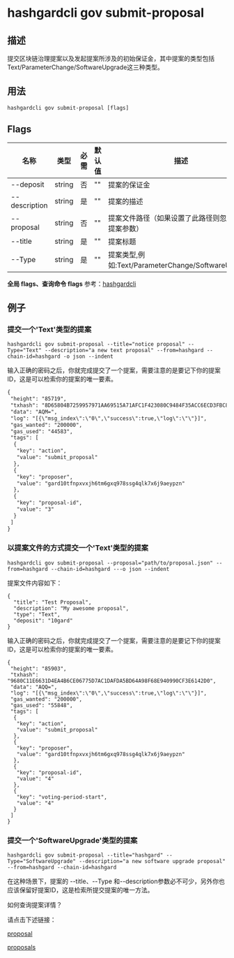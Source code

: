 # hashgardcli gov submit-proposal

## 描述

提交区块链治理提案以及发起提案所涉及的初始保证金，其中提案的类型包括Text/ParameterChange/SoftwareUpgrade这三种类型。

## 用法

```
hashgardcli gov submit-proposal [flags]
```
## Flags

| 名称        | 类型                | 必需                 | 默认值                      | 描述               |
| ---------------- | -------------------------- | ----------------- | -------------- | ------------- |
| --deposit        | string | 否 | "" | 提案的保证金                                                                 |
| --description    | string | 是 | "" | 提案的描述                             |
| --proposal | string | 否 | "" | 提案文件路径（如果设置了此路径则忽略其他提案参数）         |
| --title          | string | 是 | "" | 提案标题                                                           |
| --Type           | string | 是 | "" | 提案类型,例如:Text/ParameterChange/SoftwareUpgrade               |


 **全局 flags、查询命令 flags** 参考：[hashgardcli](../README.md)

## 例子

### 提交一个'Text'类型的提案

```shell
hashgardcli gov submit-proposal --title="notice proposal" --Type="Text" --description="a new text proposal" --from=hashgard --chain-id=hashgard -o json --indent
```

输入正确的密码之后，你就完成提交了一个提案，需要注意的是要记下你的提案ID，这是可以检索你的提案的唯一要素。

```txt
{
 "height": "85719",
 "txhash": "8D65804B7259957971AA69515A71AFC1F423080C9484F35ACC6ECD3FBC8EDDDD",
 "data": "AQM=",
 "log": "[{\"msg_index\":\"0\",\"success\":true,\"log\":\"\"}]",
 "gas_wanted": "200000",
 "gas_used": "44583",
 "tags": [
  {
   "key": "action",
   "value": "submit_proposal"
  },
  {
   "key": "proposer",
   "value": "gard10tfnpxvxjh6tm6gxq978ssg4qlk7x6j9aeypzn"
  },
  {
   "key": "proposal-id",
   "value": "3"
  }
 ]
}
```
### 以提案文件的方式提交一个'Text'类型的提案
```shell
hashgardcli gov submit-proposal --proposal="path/to/proposal.json" --from=hashgard --chain-id=hashgard ---o json --indent
```
提案文件内容如下：
```
{
  "title": "Test Proposal",
  "description": "My awesome proposal",
  "type": "Text",
  "deposit": "10gard"
}
```

输入正确的密码之后，你就完成提交了一个提案，需要注意的是要记下你的提案ID，这是可以检索你的提案的唯一要素。
```
{
 "height": "85903",
 "txhash": "9680C11E6631D4EA4B6CE06775D7AC1DAFDA5BD64A98F68E940990CF3E6142D0",
 "data": "AQQ=",
 "log": "[{\"msg_index\":\"0\",\"success\":true,\"log\":\"\"}]",
 "gas_wanted": "200000",
 "gas_used": "55848",
 "tags": [
  {
   "key": "action",
   "value": "submit_proposal"
  },
  {
   "key": "proposer",
   "value": "gard10tfnpxvxjh6tm6gxq978ssg4qlk7x6j9aeypzn"
  },
  {
   "key": "proposal-id",
   "value": "4"
  },
  {
   "key": "voting-period-start",
   "value": "4"
  }
 ]
}
```
### 提交一个'SoftwareUpgrade'类型的提案

```shell
hashgardcli gov submit-proposal --title="hashgard" --Type="SoftwareUpgrade" --description="a new software upgrade proposal" --from=hashgard --chain-id=hashgard
```

在这种场景下，提案的 --title、--Type 和--description参数必不可少，另外你也应该保留好提案ID，这是检索所提交提案的唯一方法。


如何查询提案详情？

请点击下述链接：

[proposal](proposal.md)

[proposals](proposal.md)
